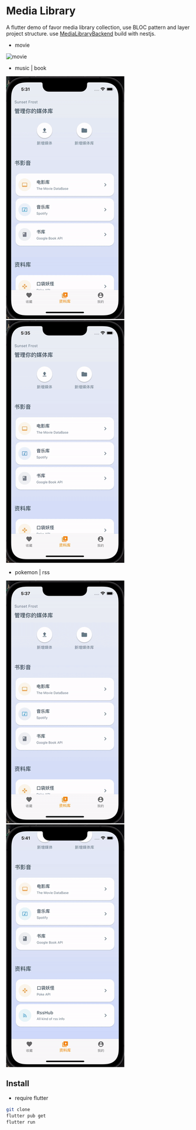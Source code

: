 # Media Library
A flutter demo of favor media library collection, use BLOC pattern and layer project structure. use [MediaLibraryBackend](https://github.com/SunsetFrost/MediaLibraryBackend) build with nestjs.

- movie 


![movie](doc/media_library_movie.gif)


-  music | book 

![music](doc/meida_library_music.gif)
![book](doc/media_library_book.gif)

- pokemon | rss  

![pokemon](doc/media_library_pokemon.gif)
![rss](doc/media_library_rss.gif)

## Install
- require flutter

```bash
git clone
flutter pub get
flutter run
```